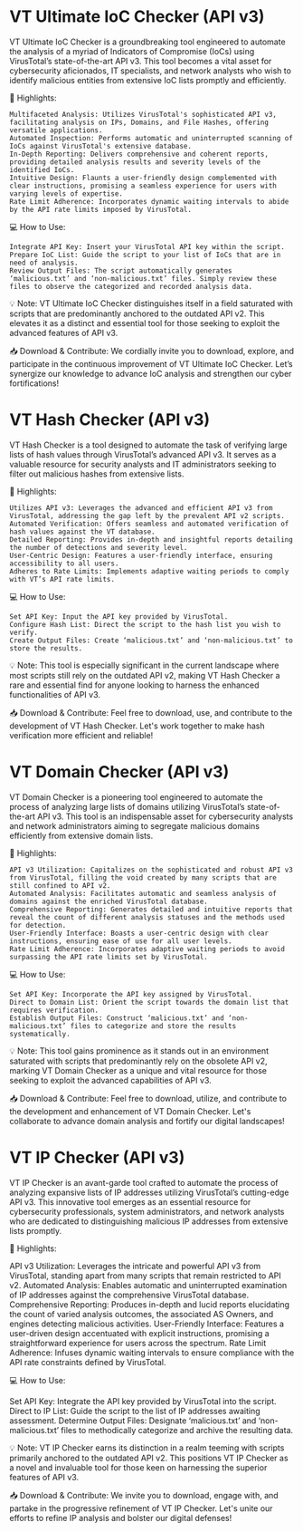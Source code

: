 # VT Ultimate IoC Checker (API v3)

VT Ultimate IoC Checker is a groundbreaking tool engineered to automate the analysis of a myriad of Indicators of Compromise (IoCs) using VirusTotal’s state-of-the-art API v3. This tool becomes a vital asset for cybersecurity aficionados, IT specialists, and network analysts who wish to identify malicious entities from extensive IoC lists promptly and efficiently.

🌟 Highlights:

    Multifaceted Analysis: Utilizes VirusTotal's sophisticated API v3, facilitating analysis on IPs, Domains, and File Hashes, offering versatile applications.
    Automated Inspection: Performs automatic and uninterrupted scanning of IoCs against VirusTotal's extensive database.
    In-Depth Reporting: Delivers comprehensive and coherent reports, providing detailed analysis results and severity levels of the identified IoCs.
    Intuitive Design: Flaunts a user-friendly design complemented with clear instructions, promising a seamless experience for users with varying levels of expertise.
    Rate Limit Adherence: Incorporates dynamic waiting intervals to abide by the API rate limits imposed by VirusTotal.

💻 How to Use:

    Integrate API Key: Insert your VirusTotal API key within the script.
    Prepare IoC List: Guide the script to your list of IoCs that are in need of analysis.
    Review Output Files: The script automatically generates ‘malicious.txt’ and ‘non-malicious.txt’ files. Simply review these files to observe the categorized and recorded analysis data.

💡 Note:
VT Ultimate IoC Checker distinguishes itself in a field saturated with scripts that are predominantly anchored to the outdated API v2. This elevates it as a distinct and essential tool for those seeking to exploit the advanced features of API v3.

📥 Download & Contribute:
We cordially invite you to download, explore, and participate in the continuous improvement of VT Ultimate IoC Checker. Let’s synergize our knowledge to advance IoC analysis and strengthen our cyber fortifications!



# VT Hash Checker (API v3)

VT Hash Checker is a tool designed to automate the task of verifying large lists of hash values through VirusTotal’s advanced API v3. It serves as a valuable resource for security analysts and IT administrators seeking to filter out malicious hashes from extensive lists.

🌟 Highlights:

    Utilizes API v3: Leverages the advanced and efficient API v3 from VirusTotal, addressing the gap left by the prevalent API v2 scripts.
    Automated Verification: Offers seamless and automated verification of hash values against the VT database.
    Detailed Reporting: Provides in-depth and insightful reports detailing the number of detections and severity level.
    User-Centric Design: Features a user-friendly interface, ensuring accessibility to all users.
    Adheres to Rate Limits: Implements adaptive waiting periods to comply with VT’s API rate limits.

💻 How to Use:

    Set API Key: Input the API key provided by VirusTotal.
    Configure Hash List: Direct the script to the hash list you wish to verify.
    Create Output Files: Create ‘malicious.txt’ and ‘non-malicious.txt’ to store the results.

💡 Note:
This tool is especially significant in the current landscape where most scripts still rely on the outdated API v2, making VT Hash Checker a rare and essential find for anyone looking to harness the enhanced functionalities of API v3.

📥 Download & Contribute:
Feel free to download, use, and contribute to the development of VT Hash Checker. Let's work together to make hash verification more efficient and reliable!


# VT Domain Checker (API v3)

VT Domain Checker is a pioneering tool engineered to automate the process of analyzing large lists of domains utilizing VirusTotal’s state-of-the-art API v3. This tool is an indispensable asset for cybersecurity analysts and network administrators aiming to segregate malicious domains efficiently from extensive domain lists.

🌟 Highlights:

    API v3 Utilization: Capitalizes on the sophisticated and robust API v3 from VirusTotal, filling the void created by many scripts that are still confined to API v2.
    Automated Analysis: Facilitates automatic and seamless analysis of domains against the enriched VirusTotal database.
    Comprehensive Reporting: Generates detailed and intuitive reports that reveal the count of different analysis statuses and the methods used for detection.
    User-Friendly Interface: Boasts a user-centric design with clear instructions, ensuring ease of use for all user levels.
    Rate Limit Adherence: Incorporates adaptive waiting periods to avoid surpassing the API rate limits set by VirusTotal.

💻 How to Use:

    Set API Key: Incorporate the API key assigned by VirusTotal.
    Direct to Domain List: Orient the script towards the domain list that requires verification.
    Establish Output Files: Construct ‘malicious.txt’ and ‘non-malicious.txt’ files to categorize and store the results systematically.

💡 Note: This tool gains prominence as it stands out in an environment saturated with scripts that predominantly rely on the obsolete API v2, marking VT Domain Checker as a unique and vital resource for those seeking to exploit the advanced capabilities of API v3.

📥 Download & Contribute:
Feel free to download, utilize, and contribute to the development and enhancement of VT Domain Checker. Let's collaborate to advance domain analysis and fortify our digital landscapes!


# VT IP Checker (API v3)

VT IP Checker is an avant-garde tool crafted to automate the process of analyzing expansive lists of IP addresses utilizing VirusTotal’s cutting-edge API v3. This innovative tool emerges as an essential resource for cybersecurity professionals, system administrators, and network analysts who are dedicated to distinguishing malicious IP addresses from extensive lists promptly.

🌟 Highlights:

API v3 Utilization: Leverages the intricate and powerful API v3 from VirusTotal, standing apart from many scripts that remain restricted to API v2.
Automated Analysis: Enables automatic and uninterrupted examination of IP addresses against the comprehensive VirusTotal database.
Comprehensive Reporting: Produces in-depth and lucid reports elucidating the count of varied analysis outcomes, the associated AS Owners, and engines detecting malicious activities.
User-Friendly Interface: Features a user-driven design accentuated with explicit instructions, promising a straightforward experience for users across the spectrum.
Rate Limit Adherence: Infuses dynamic waiting intervals to ensure compliance with the API rate constraints defined by VirusTotal.

💻 How to Use:

Set API Key: Integrate the API key provided by VirusTotal into the script.
Direct to IP List: Guide the script to the list of IP addresses awaiting assessment.
Determine Output Files: Designate ‘malicious.txt’ and ‘non-malicious.txt’ files to methodically categorize and archive the resulting data.

💡 Note: VT IP Checker earns its distinction in a realm teeming with scripts primarily anchored to the outdated API v2. This positions VT IP Checker as a novel and invaluable tool for those keen on harnessing the superior features of API v3.

📥 Download & Contribute: We invite you to download, engage with, and partake in the progressive refinement of VT IP Checker. Let's unite our efforts to refine IP analysis and bolster our digital defenses!
